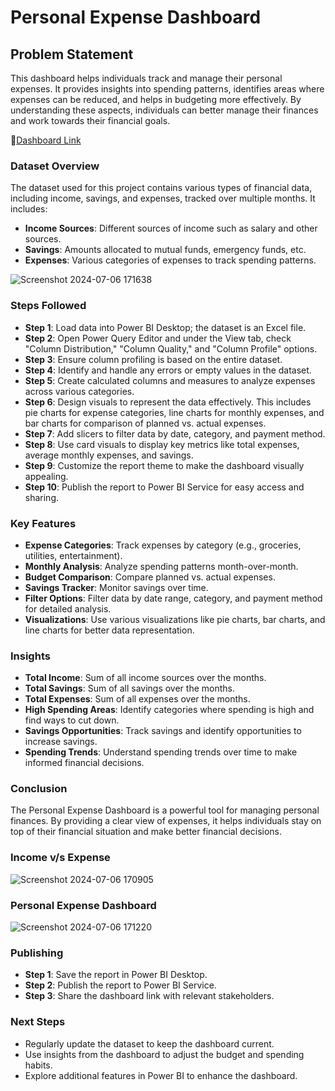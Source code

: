 # Personal Expense Dashboard


## Problem Statement

This dashboard helps individuals track and manage their personal expenses. It provides insights into spending patterns, identifies areas where expenses can be reduced, and helps in budgeting more effectively. By understanding these aspects, individuals can better manage their finances and work towards their financial goals.

🔗[Dashboard Link](https://app.powerbi.com/view?r=eyJrIjoiODI3NTE0MmEtMGRmYi00ZmIxLWFkNDctYjk4NDRkNTdmNzBkIiwidCI6IjE1ZjdmNjk3LWQ0ZmEtNDZlNC04ZGUzLThhNDAwMTFhYTY1NiJ9)

### Dataset Overview

The dataset used for this project contains various types of financial data, including income, savings, and expenses, tracked over multiple months. It includes:

- **Income Sources**: Different sources of income such as salary and other sources.
- **Savings**: Amounts allocated to mutual funds, emergency funds, etc.
- **Expenses**: Various categories of expenses to track spending patterns.

![Screenshot 2024-07-06 171638](https://github.com/avani3333/Personal_Expense_Tracker/assets/111649817/851d189b-ab48-4a0b-aeac-498c9174d140)


### Steps Followed

- **Step 1**: Load data into Power BI Desktop; the dataset is an Excel file.
- **Step 2**: Open Power Query Editor and under the View tab, check "Column Distribution," "Column Quality," and "Column Profile" options.
- **Step 3**: Ensure column profiling is based on the entire dataset.
- **Step 4**: Identify and handle any errors or empty values in the dataset.
- **Step 5**: Create calculated columns and measures to analyze expenses across various categories.
- **Step 6**: Design visuals to represent the data effectively. This includes pie charts for expense categories, line charts for monthly expenses, and bar charts for comparison of planned vs. actual expenses.
- **Step 7**: Add slicers to filter data by date, category, and payment method.
- **Step 8**: Use card visuals to display key metrics like total expenses, average monthly expenses, and savings.
- **Step 9**: Customize the report theme to make the dashboard visually appealing.
- **Step 10**: Publish the report to Power BI Service for easy access and sharing.

### Key Features

- **Expense Categories**: Track expenses by category (e.g., groceries, utilities, entertainment).
- **Monthly Analysis**: Analyze spending patterns month-over-month.
- **Budget Comparison**: Compare planned vs. actual expenses.
- **Savings Tracker**: Monitor savings over time.
- **Filter Options**: Filter data by date range, category, and payment method for detailed analysis.
- **Visualizations**: Use various visualizations like pie charts, bar charts, and line charts for better data representation.

### Insights

- **Total Income**: Sum of all income sources over the months.
- **Total Savings**: Sum of all savings over the months.
- **Total Expenses**: Sum of all expenses over the months.
- **High Spending Areas**: Identify categories where spending is high and find ways to cut down.
- **Savings Opportunities**: Track savings and identify opportunities to increase savings.
- **Spending Trends**: Understand spending trends over time to make informed financial decisions.

### Conclusion

The Personal Expense Dashboard is a powerful tool for managing personal finances. By providing a clear view of expenses, it helps individuals stay on top of their financial situation and make better financial decisions.

### Income v/s Expense

![Screenshot 2024-07-06 170905](https://github.com/avani3333/Personal_Expense_Tracker/assets/111649817/3b5f671b-4fb1-44dd-be85-ea708e37cd88)

### Personal Expense Dashboard
![Screenshot 2024-07-06 171220](https://github.com/avani3333/Personal_Expense_Tracker/assets/111649817/4a8940cd-d78a-42a4-88a7-4091ea3d2da1)

### Publishing

- **Step 1**: Save the report in Power BI Desktop.
- **Step 2**: Publish the report to Power BI Service.
- **Step 3**: Share the dashboard link with relevant stakeholders.

### Next Steps

- Regularly update the dataset to keep the dashboard current.
- Use insights from the dashboard to adjust the budget and spending habits.
- Explore additional features in Power BI to enhance the dashboard.

